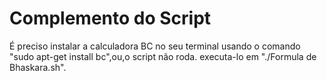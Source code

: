 # Complemento do Script
É preciso instalar a calculadora BC no seu terminal usando o comando "sudo apt-get install bc",ou,o script não roda.
executa-lo em "./Formula de Bhaskara.sh".

